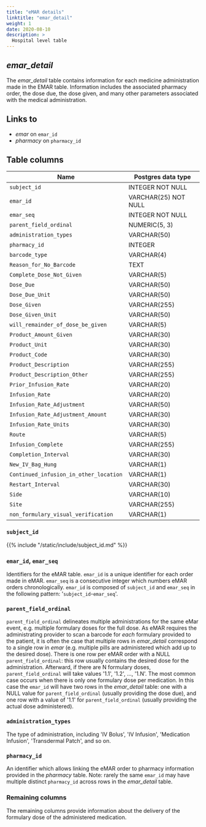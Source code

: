 ```yaml
---
title: "eMAR details"
linktitle: "emar_detail"
weight: 1
date: 2020-08-10
description: >
  Hospital level table
---
```


## *emar_detail*

The *emar_detail* table contains information for each medicine administration made in the EMAR table.
Information includes the associated pharmacy order, the dose due, the dose given, and many other parameters associated with the medical administration.

## Links to

* *emar* on `emar_id`
* *pharmacy* on `pharmacy_id`

<!--

# Important considerations

-->

## Table columns

Name | Postgres data type
---- | ----
`subject_id` | INTEGER NOT NULL
`emar_id` | VARCHAR(25) NOT NULL
`emar_seq` | INTEGER NOT NULL
`parent_field_ordinal` | NUMERIC(5, 3)
`administration_types` | VARCHAR(50)
`pharmacy_id` | INTEGER
`barcode_type` | VARCHAR(4)
`Reason_for_No_Barcode` | TEXT
`Complete_Dose_Not_Given` | VARCHAR(5)
`Dose_Due` | VARCHAR(50)
`Dose_Due_Unit` | VARCHAR(50)
`Dose_Given` | VARCHAR(255)
`Dose_Given_Unit` | VARCHAR(50)
`will_remainder_of_dose_be_given` | VARCHAR(5)
`Product_Amount_Given` | VARCHAR(30)
`Product_Unit` | VARCHAR(30)
`Product_Code` | VARCHAR(30)
`Product_Description` | VARCHAR(255)
`Product_Description_Other` | VARCHAR(255)
`Prior_Infusion_Rate` | VARCHAR(20)
`Infusion_Rate` | VARCHAR(20)
`Infusion_Rate_Adjustment` | VARCHAR(50)
`Infusion_Rate_Adjustment_Amount` | VARCHAR(30)
`Infusion_Rate_Units` | VARCHAR(30)
`Route` | VARCHAR(5)
`Infusion_Complete` | VARCHAR(255)
`Completion_Interval` | VARCHAR(30)
`New_IV_Bag_Hung` | VARCHAR(1)
`Continued_infusion_in_other_location` | VARCHAR(1)
`Restart_Interval` | VARCHAR(30)
`Side` | VARCHAR(10)
`Site` | VARCHAR(255)
`non_formulary_visual_verification` | VARCHAR(1)

### `subject_id`

{{% include "/static/include/subject_id.md" %}}

### `emar_id`, `emar_seq`

Identifiers for the eMAR table. `emar_id` is a unique identifier for each order made in eMAR. `emar_seq` is a consecutive integer which numbers eMAR orders chronologically. `emar_id` is composed of `subject_id` and `emar_seq` in the following pattern: '`subject_id`-`emar_seq`'.

### `parent_field_ordinal`

`parent_field_ordinal` delineates multiple administrations for the same eMar event, e.g. multiple formulary doses for the full dose. As eMAR requires the administrating provider to scan a barcode for *each* formulary provided to the patient, it is often the case that multiple rows in *emar_detail* correspond to a single row in *emar* (e.g. multiple pills are administered which add up to the desired dose). There is one row per eMAR order with a NULL `parent_field_ordinal`: this row usually contains the desired dose for the administration. Afterward, if there are N formulary doses, `parent_field_ordinal` will take values '1.1', '1.2', ..., '1.N'. The most common case occurs when there is only one formulary dose per medication. In this case the `emar_id` will have two rows in the *emar_detail* table: one with a NULL value for `parent_field_ordinal` (usually providing the dose due), and one row with a value of '1.1' for `parent_field_ordinal` (usually providing the actual dose administered).

### `administration_types`

The type of administration, including 'IV Bolus', 'IV Infusion', 'Medication Infusion', 'Transdermal Patch', and so on.

### `pharmacy_id`

An identifier which allows linking the eMAR order to pharmacy information provided in the *pharmacy* table. Note: rarely the same `emar_id` may have multiple distinct `pharmacy_id` across rows in the *emar_detail* table.

### Remaining columns

The remaining columns provide information about the delivery of the formulary dose of the administered medication.

